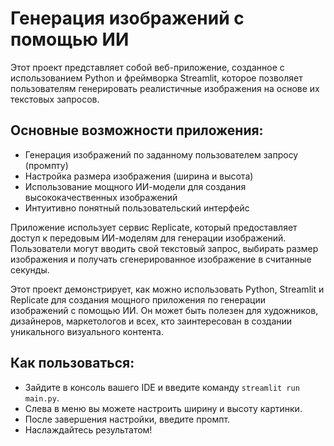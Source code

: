 # Генерация изображений с помощью ИИ

Этот проект представляет собой веб-приложение, созданное с использованием Python и фреймворка Streamlit, которое позволяет пользователям генерировать реалистичные изображения на основе их текстовых запросов.

## Основные возможности приложения:

- Генерация изображений по заданному пользователем запросу (промпту)
- Настройка размера изображения (ширина и высота)
- Использование мощного ИИ-модели для создания высококачественных изображений
- Интуитивно понятный пользовательский интерфейс

Приложение использует сервис Replicate, который предоставляет доступ к передовым ИИ-моделям для генерации изображений. Пользователи могут вводить свой текстовый запрос, выбирать размер изображения и получать сгенерированное изображение в считанные секунды.

Этот проект демонстрирует, как можно использовать Python, Streamlit и Replicate для создания мощного приложения по генерации изображений с помощью ИИ. Он может быть полезен для художников, дизайнеров, маркетологов и всех, кто заинтересован в создании уникального визуального контента.

## Как пользоваться:
- Зайдите в консоль вашего IDE и введите команду `streamlit run main.py`.
- Слева в меню вы можете настроить ширину и высоту картинки.
- После завершения настройки, введите промпт.
- Наслаждайтесь результатом!

